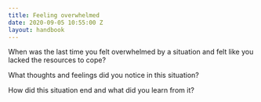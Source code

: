 ```yaml
---
title: Feeling overwhelmed
date: 2020-09-05 10:55:00 Z
layout: handbook
---
```


When was the last time you felt overwhelmed by a situation and felt like you lacked the resources to cope?  





What thoughts and feelings did you notice in this situation?





How did this situation end and what did you learn from it?
